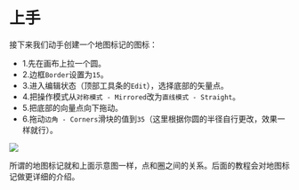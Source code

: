 # 上手

接下来我们动手创建一个地图标记的图标：

+ 1.先在画布上拉一个圆。
+ 2.边框`Border`设置为`15`。
+ 3.进入编辑状态（顶部工具条的`Edit`），选择底部的矢量点。
+ 4.把操作模式从`对称模式 - Mirrored`改为`直线模式 - Straight`。
+ 5.把底部的向量点向下拖动。
+ 6.拖动`边角 - Corners`滑块的值到`35`（这里根据你圆的半径自行更改，效果一样就行）。

![](https://koenig-media.raywenderlich.com/uploads/2015/10/map-marker.gif)

所谓的地图标记就和上面示意图一样，点和圈之间的关系。后面的教程会对地图标记做更详细的介绍。